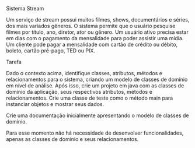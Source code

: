 Sistema Stream

Um serviço de stream possui muitos filmes, shows, documentários e séries, dos mais variados gêneros. O sistema permite que o usuário pesquise filmes por título, ano, diretor, ator ou gênero. Um usuário ativo precisa estar em dias com o pagamento da mensalidade para poder assistir uma mídia. Um cliente pode pagar a mensalidade com cartão de crédito ou débito, boleto, cartão pré-pago, TED ou PIX. 

Tarefa

Dado o contexto acima, identifique classes, atributos, métodos e relacionamentos para o sistema, criando um modelo de classes de domínio em nível de análise. Após isso, crie um projeto em java com as classes de domínio da aplicação, seus respectivos atributos, métodos e relacionamentos. Crie uma classe de teste como o método main para instanciar objetos e mostrar seus dados.

Crie uma documentação inicialmente apresentando o modelo de classes de domínio.

Para esse momento não há necessidade de desenvolver funcionalidades, apenas as classes de domínio e seus relacionamentos.
